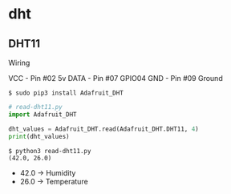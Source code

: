 # dht

## DHT11

Wiring

VCC   - Pin #02 5v
DATA  - Pin #07 GPIO04
GND   - Pin #09 Ground

```console
$ sudo pip3 install Adafruit_DHT
```

```python
# read-dht11.py
import Adafruit_DHT

dht_values = Adafruit_DHT.read(Adafruit_DHT.DHT11, 4)
print(dht_values)
```

```console
$ python3 read-dht11.py
(42.0, 26.0)
```

- 42.0 -> Humidity
- 26.0 -> Temperature
